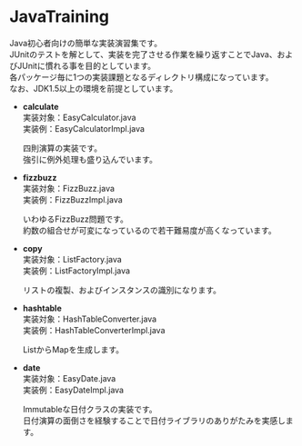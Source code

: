 JavaTraining
==================

Java初心者向けの簡単な実装演習集です。  
JUnitのテストを解として、実装を完了させる作業を繰り返すことでJava、およびJUnitに慣れる事を目的としています。  
各パッケージ毎に1つの実装課題となるディレクトリ構成になっています。  
なお、JDK1.5以上の環境を前提としています。  

* **calculate**  
  実装対象：EasyCalculator.java  
  実装例：EasyCalculatorImpl.java   
  
  四則演算の実装です。  
  強引に例外処理も盛り込んでいます。  


* **fizzbuzz**  
  実装対象：FizzBuzz.java  
  実装例：FizzBuzzImpl.java  
  
  いわゆるFizzBuzz問題です。  
  約数の組合せが可変になっているので若干難易度が高くなっています。  


* **copy**  
  実装対象：ListFactory.java  
  実装例：ListFactoryImpl.java  
  
  リストの複製、およびインスタンスの識別になります。  
  

* **hashtable**  
  実装対象：HashTableConverter.java  
  実装例：HashTableConverterImpl.java  
  
  ListからMapを生成します。  


* **date**  
  実装対象：EasyDate.java  
  実装例：EasyDateImpl.java  
  
  Immutableな日付クラスの実装です。  
  日付演算の面倒さを経験することで日付ライブラリのありがたみを実感します。  
  
